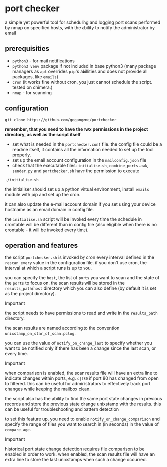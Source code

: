 # port checker
a simple yet powerful tool for scheduling and logging port scans performed by nmap on specified hosts, with the ability to notify the administrator by email
## prerequisities
* `python3` - for mail notifications
* `python3 venv` package if not included in base python3 (many package managers as `apt` overrides `pip`'s abillities and does not provide all packages, like `emails`)
* `cron` (it works fine without cron, you just cannot schedule the script. tested on chimera.)
* `nmap` - for scanning
## configuration
```
git clone https://github.com/gegangene/portchecker
```
**remember, that you need to have the rwx permissions in the project directory, as well as the script itself**

* set what is needed in the `portchecker.conf` file. the config file could be a readme itself, it contains all the information needed to set up the tool properly.
* set up the email account configuration in the `mailconfig.json` file
* check that the executable files: `initialise.sh`, `combine_ports.awk`, `sender.py` and `portchecker.sh` have the permission to execute
```
./initialise.sh
```
the initialiser should set up a python virtual environment, install `emails` module with pip and set up the cron. 

it can also update the e-mail account domain if you set using your device hostname as an email domain in config file. 

the `initialise.sh` script will be invoked every time the schedule in crontable will be different than in config file (also eligible when there is no crontable - it will be invoked every time).

## operation and features
the script `portchecker.sh` is invoked by cron every interval defined in the `rescan_every` value in the configuration file. if you don't use cron, the interval at which a script runs is up to you.

you can specify the `host`, the list of `ports` you want to scan and the state of the `ports` to focus on. the scan results will be stored in the `results_path`/`host` directory which you can also define (by default it is set as the project directory).

> [!IMPORTANT]
> the script needs to have permissions to read and write in the `results_path` directory.

the scan results are named according to the convention `unixstamp_on_star_of_scan.pclog`.

you can use the value of `notify_on_change_last` to specify whether you want to be notified only if there has been a change since the last scan, or every time.

> [!IMPORTANT]
> when comparison is enabled, the scan results file will have an extra line to indicate changes within ports, e.g. `c|f80` if port 80 has changed from open to filtered. this can be useful for administrators to effectively track port changes while keeping the mailbox clean.

the script also has the ability to find the same port state changes in previous records and store the previous state change unixstamp with the results. this can be useful for troubleshooting and pattern detection

to set this feature up, you need to enable `notify_on_change_comparison` and specify the range of files you want to search in (in seconds) in the value of `compare_age`.

> [!IMPORTANT]
> historical port state change detection requires file comparison to be enabled in order to work. when enabled, the scan results file will have an extra line to store the last unixstamps when such a change occurred.

